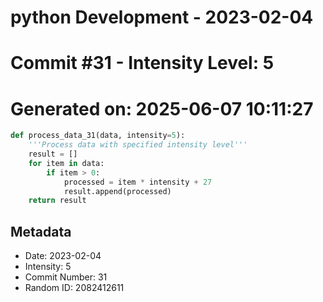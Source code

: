 ﻿# python Development - 2023-02-04
# Commit #31 - Intensity Level: 5
# Generated on: 2025-06-07 10:11:27
```python
def process_data_31(data, intensity=5):
    '''Process data with specified intensity level'''
    result = []
    for item in data:
        if item > 0:
            processed = item * intensity + 27
            result.append(processed)
    return result
```
## Metadata
- Date: 2023-02-04
- Intensity: 5
- Commit Number: 31
- Random ID: 2082412611
